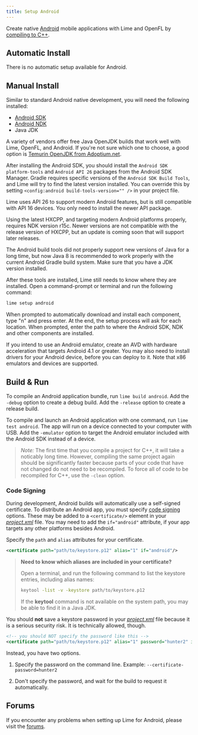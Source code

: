 ```yaml
---
title: Setup Android
---
```


Create native [Android](https://developer.android.com) mobile applications with Lime and OpenFL by [compiling to C++](https://haxe.org/manual/target-cpp-getting-started.html).

## Automatic Install

There is no automatic setup available for Android.

## Manual Install

Similar to standard Android native development, you will need the following installed:

 * [Android SDK](http://developer.android.com/sdk/index.html)
 * [Android NDK](http://developer.android.com/tools/sdk/ndk/index.html)
 * Java JDK

A variety of vendors offer free Java OpenJDK builds that work well with Lime, OpenFL, and Android. If you're not sure which one to choose, a good option is [Temurin OpenJDK from Adoptium.net](https://adoptium.net/).

After installing the Android SDK, you should install the `Android SDK platform-tools` and `Android API 26` packages from the Android SDK Manager. Gradle requires specific versions of the `Android SDK Build Tools`, and Lime will try to find the latest version installed. You can override this by setting `<config:android build-tools-version="" />` in your project file.

Lime uses API 26 to support modern Android features, but is still compatible with API 16 devices. You only need to install the newer API package.

Using the latest HXCPP, and targeting modern Android platforms properly, requires NDK version r15c. Newer versions are not compatible with the release version of HXCPP, but an update is coming soon that will support later releases.

The Android build tools did not properly support new versions of Java for a long time, but now Java 8 is recommended to work properly with the current Android Gradle build system. Make sure that you have a JDK version installed.

After these tools are installed, Lime still needs to know where they are installed. Open a command-prompt or terminal and run the following command:

```sh
lime setup android
```

When prompted to automatically download and install each component, type "n" and press enter. At the end, the setup process will ask for each location. When prompted, enter the path to where the Android SDK, NDK and other components are installed.

If you intend to use an Android emulator, create an AVD with hardware acceleration that targets Android 4.1 or greater. You may also need to install drivers for your Android device, before you can deploy to it. Note that x86 emulators and devices are supported.

## Build & Run

To compile an Android application bundle, run `lime build android`. Add the `-debug` option to create a debug build. Add the `-release` option to create a release build.

To compile and launch an Android application with one command, run `lime test android`. The app will run on a device connected to your computer with USB. Add the `-emulator` option to target the Android emulator included with the Android SDK instead of a device.

> _Note:_ The first time that you compile a project for C++, it will take a noticably long time. However, compiling the same project again should be significantly faster because parts of your code that have not changed do not need to be recompiled. To force all of code to be recompiled for C++, use the `-clean` option.

### Code Signing

During development, Android builds will automatically use a self-signed certificate. To distribute an Android app, you must specify [code signing](https://developer.android.com/studio/publish/app-signing) options. These may be added to a `<certificate/>` element in your [_project.xml_](../../project-files/xml-format/) file. You may need to add the `if="android"` attribute, if your app targets any other platforms besides Android.

Specify the `path` and `alias` attributes for your certificate.

```xml
<certificate path="path/to/keystore.p12" alias="1" if="android"/>
```

> **Need to know which aliases are included in your certificate?**
> 
> Open a terminal, and run the following command to list the keystore entries, including alias names:
>
> ```sh
> keytool -list -v -keystore path/to/keystore.p12
> ```
>
> If the **keytool** command is not available on the system path, you may be able to find it in a Java JDK.

You should **not** save a keystore password in your [_project.xml_](../../project-files/xml-format/) file because it is a serious security risk. It is technically allowed, though.

```xml
<!-- you should NOT specify the password like this -->
<certificate path="path/to/keystore.p12" alias="1" password="hunter2" if="android"/>
```

Instead, you have two options.

1. Specify the password on the command line. Example: `--certificate-password=hunter2`

2. Don't specify the password, and wait for the build to request it automatically.

## Forums

If you encounter any problems when setting up Lime for Android, please visit the [forums](http://community.openfl.org/c/help).
